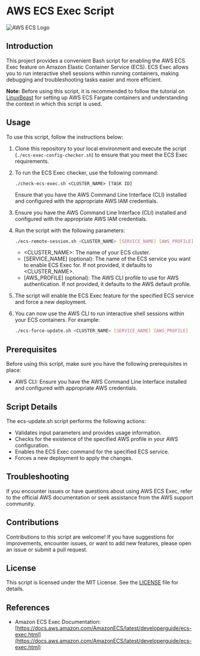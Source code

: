 # AWS ECS Exec Script

![AWS ECS Logo](https://cdn.icon-icons.com/icons2/2699/PNG/512/amazon_ecs_logo_icon_168661.png)

## Introduction

This project provides a convenient Bash script for enabling the AWS ECS Exec feature on Amazon Elastic Container Service (ECS). ECS Exec allows you to run interactive shell sessions within running containers, making debugging and troubleshooting tasks easier and more efficient.

**Note:** Before using this script, it is recommended to follow the tutorial on [LinuxBeast](https://linuxbeast.com/tutorials/aws/remote-the-aws-ecs-fargate-container/) for setting up AWS ECS Fargate containers and understanding the context in which this script is used.

## Usage

To use this script, follow the instructions below:

1. Clone this repository to your local environment and execute the script (`./ecs-exec-config-checker.sh`) to ensure that you meet the ECS Exec requirements.
2. To run the ECS Exec checker, use the following command:
    ```
    ./check-ecs-exec.sh <CLUSTER_NAME> [TASK ID]
    ```
   Ensure that you have the AWS Command Line Interface (CLI) installed and configured with the appropriate AWS IAM credentials.
3. Ensure you have the AWS Command Line Interface (CLI) installed and configured with the appropriate AWS IAM credentials.

4. Run the script with the following parameters:

    ```bash
    ./ecs-remote-session.sh <CLUSTER_NAME> [SERVICE_NAME] [AWS_PROFILE]
    ```
    - <CLUSTER_NAME>: The name of your ECS cluster.
    - [SERVICE_NAME] (optional): The name of the ECS service you want to enable ECS Exec for. If not provided, it defaults to <CLUSTER_NAME>.
    - [AWS_PROFILE] (optional): The AWS CLI profile to use for AWS authentication. If not provided, it defaults to the AWS default profile.

5. The script will enable the ECS Exec feature for the specified ECS service and force a new deployment.

6. You can now use the AWS CLI to run interactive shell sessions within your ECS containers. For example:

    ```bash
    ./ecs-force-update.sh <CLUSTER_NAME> [SERVICE_NAME] [AWS_PROFILE]
    ```

## Prerequisites

Before using this script, make sure you have the following prerequisites in place:

 - AWS CLI: Ensure you have the AWS Command Line Interface installed and configured with appropriate AWS credentials.

## Script Details

 The ecs-update.sh script performs the following actions:

 - Validates input parameters and provides usage information.
 - Checks for the existence of the specified AWS profile in your AWS configuration.
 - Enables the ECS Exec command for the specified ECS service.
 - Forces a new deployment to apply the changes.

## Troubleshooting

 If you encounter issues or have questions about using AWS ECS Exec, refer to the official AWS documentation or seek assistance from the AWS support community.

## Contributions

 Contributions to this script are welcome! If you have suggestions for improvements, encounter issues, or want to add new features, please open an issue or submit a pull request.

## License

 This script is licensed under the MIT License. See the [LICENSE](https://chat.openai.com/LICENSE) file for details.

## References

 - Amazon ECS Exec Documentation: [https://docs.aws.amazon.com/AmazonECS/latest/developerguide/ecs-exec.html](https://docs.aws.amazon.com/AmazonECS/latest/developerguide/ecs-exec.html)
